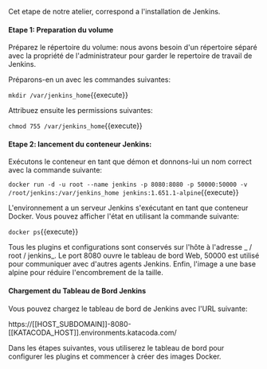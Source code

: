 Cet etape de notre atelier, correspond a l'installation de Jenkins.

#### Etape 1: Preparation du volume

Préparez le répertoire du volume: nous avons besoin d'un répertoire séparé avec la propriété de l'administrateur pour garder le repertoire de travail de Jenkins. 

Préparons-en un avec les commandes suivantes:

`mkdir /var/jenkins_home`{{execute}}

Attribuez ensuite les permissions suivantes:

`chmod 755 /var/jenkins_home`{{execute}}

#### Etape 2: lancement du conteneur Jenkins: 

Exécutons le conteneur en tant que démon et donnons-lui un nom correct avec la commande suivante:

`docker run -d -u root --name jenkins -p 8080:8080 -p 50000:50000 -v /root/jenkins:/var/jenkins_home jenkins:1.651.1-alpine`{{execute}}

L'environnement a un serveur Jenkins s'exécutant en tant que conteneur Docker. Vous pouvez afficher l'état en utilisant la commande suivante:

`docker ps`{{execute}}

Tous les plugins et configurations sont conservés sur l'hôte à l'adresse _ / root / jenkins_. 
Le port 8080 ouvre le tableau de bord Web, 50000 est utilisé pour communiquer avec d'autres agents Jenkins. Enfin, l'image a une base alpine pour réduire l'encombrement de la taille.

#### Chargement du Tableau de Bord Jenkins

Vous pouvez chargez le tableau de bord de Jenkins avec l'URL suivante:

https://[[HOST_SUBDOMAIN]]-8080-[[KATACODA_HOST]].environments.katacoda.com/

Dans les étapes suivantes, vous utiliserez le tableau de bord pour configurer les plugins et commencer à créer des images Docker.

